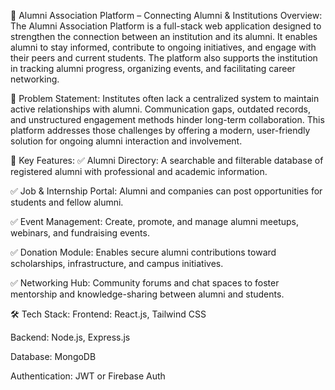 🏫 Alumni Association Platform – Connecting Alumni & Institutions
Overview:
The Alumni Association Platform is a full-stack web application designed to strengthen the connection between an institution and its alumni. It enables alumni to stay informed, contribute to ongoing initiatives, and engage with their peers and current students. The platform also supports the institution in tracking alumni progress, organizing events, and facilitating career networking.

🧩 Problem Statement:
Institutes often lack a centralized system to maintain active relationships with alumni. Communication gaps, outdated records, and unstructured engagement methods hinder long-term collaboration. This platform addresses those challenges by offering a modern, user-friendly solution for ongoing alumni interaction and involvement.

🔧 Key Features:
✅ Alumni Directory: A searchable and filterable database of registered alumni with professional and academic information.

✅ Job & Internship Portal: Alumni and companies can post opportunities for students and fellow alumni.

✅ Event Management: Create, promote, and manage alumni meetups, webinars, and fundraising events.

✅ Donation Module: Enables secure alumni contributions toward scholarships, infrastructure, and campus initiatives.

✅ Networking Hub: Community forums and chat spaces to foster mentorship and knowledge-sharing between alumni and students.

🛠️ Tech Stack:
Frontend: React.js, Tailwind CSS

Backend: Node.js, Express.js

Database: MongoDB

Authentication: JWT or Firebase Auth
